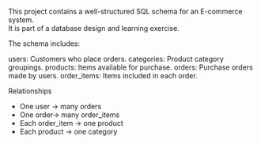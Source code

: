 This project contains a well-structured SQL schema for an E-commerce system.  
It is part of a database design and learning exercise.

The schema includes:

users: Customers who place orders.
categories: Product category groupings.
products: Items available for purchase.
orders: Purchase orders made by users.
order_items: Items included in each order.

Relationships

- One user → many orders
- One order→ many order_items
- Each order_item → one product
- Each product → one category
